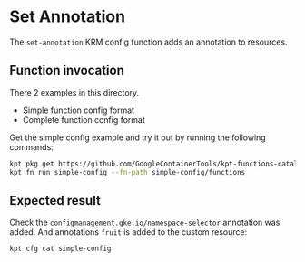 # Set Annotation

The `set-annotation` KRM config function adds an annotation to resources.

## Function invocation

There 2 examples in this directory.

- Simple function config format
- Complete function config format

Get the simple config example and try it out by running the following commands:

```sh
kpt pkg get https://github.com/GoogleContainerTools/kpt-functions-catalog.git/examples/set-annotation/simple-config .
kpt fn run simple-config --fn-path simple-config/functions
```

## Expected result

Check the `configmanagement.gke.io/namespace-selector` annotation was added.
And annotations `fruit` is added to the custom resource:

```sh
kpt cfg cat simple-config
```
